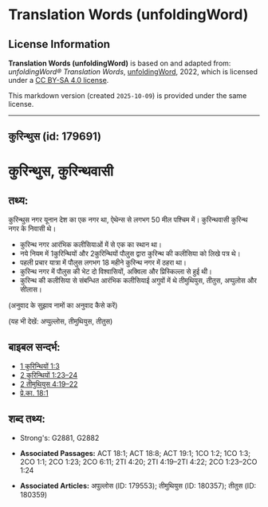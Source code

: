 # Translation Words (unfoldingWord)

## License Information

**Translation Words (unfoldingWord)** is based on and adapted from: _unfoldingWord® Translation Words_, [unfoldingWord](https://unfoldingword.org/utw), 2022, which is licensed under a [CC BY-SA 4.0 license](https://creativecommons.org/licenses/by-sa/4.0/legalcode.en).

This markdown version (created `2025-10-09`) is provided under the same license.



--------------------------------

## कुरिन्थुस (id: 179691)

कुरिन्थुस, कुरिन्थवासी
======================

तथ्य:
-----

कुरिन्थुस नगर यूनान देश का एक नगर था, ऐथेन्स से लगभग 50 मील पश्चिम में। कुरिन्थवासी कुरिन्थ नगर के निवासी थे।

* कुरिन्थ नगर आरंभिक कलीसियाओं में से एक का स्थान था।
* नये नियम में 1कुरिन्थियों और 2कुरिन्थियों पौलुस द्वारा कुरिन्थ की कलीसिया को लिखे पत्र थे।
* पहली प्रचार यात्रा में पौलुस लगभग 18 महीने कुरिन्थ नगर में ठहरा था।
* कुरिन्थ नगर में पौलुस की भेट दो विश्वासियों, अक्विला और प्रिस्किल्ला से हुई थी।
* कुरिन्थ की कलीसिया से संबन्धित आरंभिक कलीसियाई अगुवों में थे तीमुथियुस, तीतुस, अप्पुलोस और सीलास।

(अनुवाद के सुझाव नामों का अनुवाद कैसे करें)

(यह भी देखें: अप्पुल्लोस, तीमुथियुस, तीतुस)

बाइबल सन्दर्भ:
--------------

* [1 कुरिन्थियों 1:3](https://ref.ly/1Cor0:0)
* [2 कुरिन्थियों 1:23–24](https://ref.ly/2Cor0:0)
* [2 तीमुथियुस 4:19–22](https://ref.ly/2Tim0:0)
* [प्रे.का. 18:1](https://ref.ly/Acts18:1)

शब्द तथ्य:
----------

* Strong's: G2881, G2882

* **Associated Passages:** ACT 18:1; ACT 18:8; ACT 19:1; 1CO 1:2; 1CO 1:3; 2CO 1:1; 2CO 1:23; 2CO 6:11; 2TI 4:20; 2TI 4:19–2TI 4:22; 2CO 1:23–2CO 1:24
* **Associated Articles:** अपुल्लोस (ID: 179553); तीमुथियुस (ID: 180357); तीतुस (ID: 180359)

